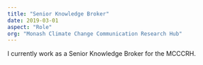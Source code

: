 ```yaml
---
title: "Senior Knowledge Broker"
date: 2019-03-01
aspect: "Role"
org: "Monash Climate Change Communication Research Hub"
---
```


I currently work as a Senior Knowledge Broker for the MCCCRH.
